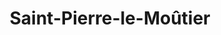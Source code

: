 ---
title: Saint-Pierre-le-Moûtier
url: /saint-pierre-le-moutier/
latitude: 46.787
longitude: 3.121
---